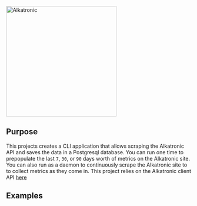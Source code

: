 <img src="https://alkatronic.focustronic.com/images/alkatronic_logo.png" width="300" alt="Alkatronic">

## Purpose
This projects creates a CLI application that allows scraping the Alkatronic API and saves
the data in a Postgresql database. You can run one time to prepopulate the last `7`, `30`, or `90` days worth
of metrics on the Alkatronic site. You can also run as a daemon to continuously scrape the Alkatronic site to
to collect metrics as they come in. This project relies on the Alkatronic client API [here](https://github.com/codyja/alkatronic)


## Examples